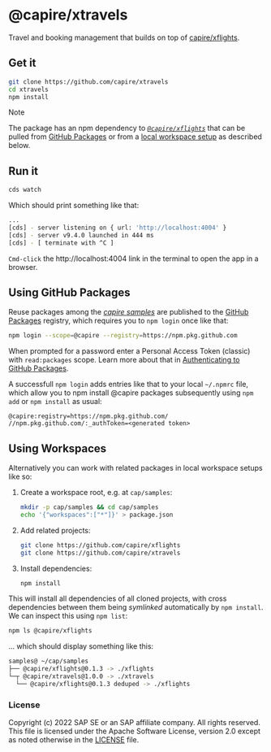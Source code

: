# @capire/xtravels

Travel and booking management that builds on top of [capire/xflights](https://github.com/capire/xflights).

## Get it

```sh
git clone https://github.com/capire/xtravels
cd xtravels
npm install
```

> [!note]
> The package has an npm dependency to [_`@capire/xflights`_](https://github.com/capire/xflights) that can be pulled from [GitHub Packages](#using-github-packages) or from a [local workspace setup](#using-workspaces) as described below.



## Run it

```sh
cds watch
```

Which should print something like that:

```sh
...
[cds] - server listening on { url: 'http://localhost:4004' }
[cds] - server v9.4.0 launched in 444 ms
[cds] - [ terminate with ^C ]
```

`Cmd-click` the http://localhost:4004 link in the terminal to open the app in a browser.



## Using GitHub Packages

Reuse packages among the *[capire samples](https://github.com/capire)* are published to the [GitHub Packages](https://docs.github.com/packages) registry, which requires you to `npm login` once like that:

```sh
npm login --scope=@capire --registry=https://npm.pkg.github.com
```

When prompted for a password enter a Personal Access Token (classic) with `read:packages` scope.
Learn more about that in [Authenticating to GitHub Packages](https://docs.github.com/en/packages/working-with-a-github-packages-registry/working-with-the-npm-registry#authenticating-to-github-packages).

A successfull `npm login` adds entries like that to your local `~/.npmrc` file, which allow you to npm install @capire packages subsequently using `npm add` or `npm install` as usual:

```properties
@capire:registry=https://npm.pkg.github.com/
//npm.pkg.github.com/:_authToken=<generated token>
```



## Using Workspaces

Alternatively you can work with related packages in local workspace setups like so:

1. Create a workspace root, e.g. at `cap/samples`:
   ```sh
   mkdir -p cap/samples && cd cap/samples
   echo '{"workspaces":["*"]}' > package.json
   ```

2. Add related projects:
   ```sh
   git clone https://github.com/capire/xflights
   git clone https://github.com/capire/xtravels
   ```

3. Install dependencies:
   ```sh
   npm install
   ```

This will install all dependencies of all cloned projects, with cross dependencies between them being *symlinked* automatically by `npm install`. We can inspect this using `npm list`:

```sh
npm ls @capire/xflights
```

... which should display something like this:

```sh
samples@ ~/cap/samples
├── @capire/xflights@0.1.3 -> ./xflights
└─┬ @capire/xtravels@1.0.0 -> ./xtravels
  └── @capire/xflights@0.1.3 deduped -> ./xflights
```






### License

Copyright (c) 2022 SAP SE or an SAP affiliate company. All rights reserved. This file is licensed under the Apache Software License, version 2.0 except as noted otherwise in the [LICENSE](LICENSE) file.
